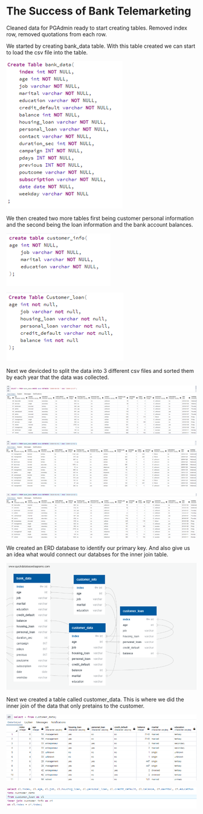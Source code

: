 # The Success of Bank Telemarketing

Cleaned data for PGAdmin ready to start creating tables. Removed index row, removed quotations from each row. 

We started by creating bank_data table. With this table created we can start to load the csv file into the table. 

![CODE1](Images/ban_data_table.png)



We then created two more tables first being customer personal information and the second being the loan information and the bank account balances. 

![CODE1](Images/customer_info_table.png)

![CODE1](Images/customer_loan_table.png)

Next we devicded to split the data into 3 different csv files and sorted them by each year that the data was collected. 

![CODE1](Images/bank_data_08.png)

![CODE1](Images/bank_data_09.png)

![CODE1](Images/bank_data_10.png)

We created an ERD database to identify our primary key. And also give us an idea what would connect our databses for the inner join table. 

![CODE1](Images/QuickDBD-export.png)

Next we created a table called customer_data. This is where we did the inner join of the data that only pretains to the customer. 

![CODE1](Images/inner_join_data.png)

![CODE1](Images/inner_join_table.png)


